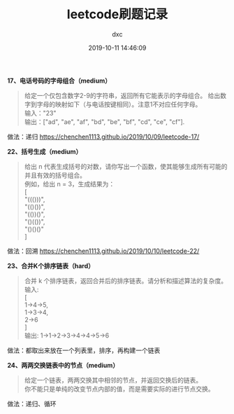 ﻿---
layout:     post
title:      "leetcode刷题记录"
date:       2019-10-11 14:46:09
author:     "dxc"
header-img: "img/post-bg-rwd.jpg"
tags:
    - 刷题
---

**17、电话号码的字母组合（medium）**  
> 给定一个仅包含数字2-9的字符串，返回所有它能表示的字母组合。
给出数字到字母的映射如下（与电话按键相同）。注意1不对应任何字母。  
输入："23"   
输出：["ad", "ae", "af", "bd", "be", "bf", "cd", "ce", "cf"].   

做法：递归
<https://chenchen1113.github.io/2019/10/09/leetcode-17/>

**22、括号生成（medium）**  
> 给出 n 代表生成括号的对数，请你写出一个函数，使其能够生成所有可能的并且有效的括号组合。   
例如，给出 n = 3，生成结果为：   
[   
  "((()))",   
  "(()())",   
  "(())()",   
  "()(())",   
  "()()()"   
]   

做法：回溯
<https://chenchen1113.github.io/2019/10/10/leetcode-22/>

**23、合并K个排序链表（hard）**  
> 合并 k 个排序链表，返回合并后的排序链表。请分析和描述算法的复杂度。   
输入:   
[  
  1->4->5,  
  1->3->4,  
  2->6  
]  
输出: 1->1->2->3->4->4->5->6  

做法：都取出来放在一个列表里，排序，再构建一个链表

**24、两两交换链表中的节点（medium）**  
> 给定一个链表，两两交换其中相邻的节点，并返回交换后的链表。  
你不能只是单纯的改变节点内部的值，而是需要实际的进行节点交换。  

做法：递归、循环